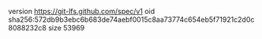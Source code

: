 version https://git-lfs.github.com/spec/v1
oid sha256:572db9b3ebc6b683de74aebf0015c8aa73774c654eb5f71921c2d0c8088232c8
size 53969
